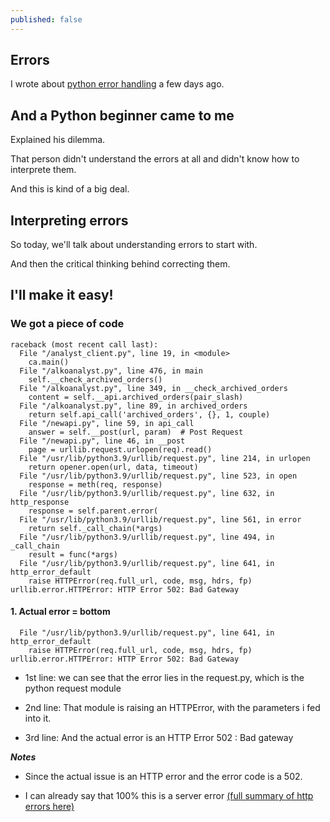 ```yaml
---
published: false
---
```

## Errors

I wrote about [python error handling](https://blog.codarren.com/Day73-Dealing_with_python_common_errors/) a few days ago.

## And a Python beginner came to me

Explained his dilemma.

That person didn't understand the errors at all and didn't know how to interprete them.

And this is kind of a big deal.

## Interpreting errors
So today, we'll talk about understanding errors to start with.

And then the critical thinking behind correcting them.

## I'll make it easy!
### We got a piece of code

```
raceback (most recent call last):
  File "/analyst_client.py", line 19, in <module>
    ca.main()
  File "/alkoanalyst.py", line 476, in main
    self.__check_archived_orders()
  File "/alkoanalyst.py", line 349, in __check_archived_orders
    content = self.__api.archived_orders(pair_slash)
  File "/alkoanalyst.py", line 89, in archived_orders
    return self.api_call('archived_orders', {}, 1, couple)
  File "/newapi.py", line 59, in api_call
    answer = self.__post(url, param)  # Post Request
  File "/newapi.py", line 46, in __post
    page = urllib.request.urlopen(req).read()
  File "/usr/lib/python3.9/urllib/request.py", line 214, in urlopen
    return opener.open(url, data, timeout)
  File "/usr/lib/python3.9/urllib/request.py", line 523, in open
    response = meth(req, response)
  File "/usr/lib/python3.9/urllib/request.py", line 632, in http_response
    response = self.parent.error(
  File "/usr/lib/python3.9/urllib/request.py", line 561, in error
    return self._call_chain(*args)
  File "/usr/lib/python3.9/urllib/request.py", line 494, in _call_chain
    result = func(*args)
  File "/usr/lib/python3.9/urllib/request.py", line 641, in http_error_default
    raise HTTPError(req.full_url, code, msg, hdrs, fp)
urllib.error.HTTPError: HTTP Error 502: Bad Gateway
```

#### 1. Actual error = bottom
```
  File "/usr/lib/python3.9/urllib/request.py", line 641, in http_error_default
    raise HTTPError(req.full_url, code, msg, hdrs, fp)
urllib.error.HTTPError: HTTP Error 502: Bad Gateway
```
- 1st line: we can see that the error lies in the request.py, which is the python request module

- 2nd line: That module is raising an HTTPError, with the parameters i fed into it.

- 3rd line: And the actual error is an HTTP Error 502 : Bad gateway

***Notes***

- Since the actual issue is an HTTP error and the error code is a 502.

- I can already say that 100% this is a server error [(full summary of http errors here)](https://blog.codarren.com/Day26-http_response_status_codes_explained/)
